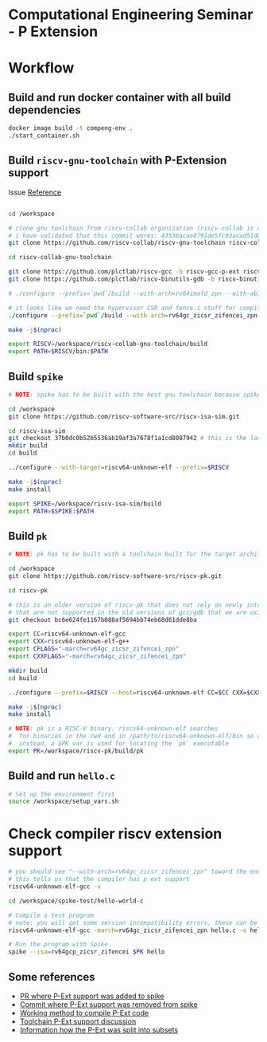 # Computational Engineering Seminar - P Extension

# Workflow

## Build and run docker container with all build dependencies
```bash
docker image build -t compeng-env .
./start_container.sh
```

## Build `riscv-gnu-toolchain` with P-Extension support
Issue [Reference](https://github.com/riscv-collab/riscv-gnu-toolchain/issues/1291#issuecomment-1629237904)
```bash

cd /workspace

# clone gnu toolchain from riscv-collab organization (riscv-collab is downstream from riscv)
# i have validated that this commit works: 43536acae8791de5fc93acad51d0c03dda9f903e
git clone https://github.com/riscv-collab/riscv-gnu-toolchain riscv-collab-gnu-toolchain

cd riscv-collab-gnu-toolchain

git clone https://github.com/plctlab/riscv-gcc -b riscv-gcc-p-ext riscv-gcc-p-ext
git clone https://github.com/plctlab/riscv-binutils-gdb -b riscv-binutils-p-ext riscv-binutils-p-ext

# ./configure --prefix=`pwd`/build --with-arch=rv64imafd_zpn --with-abi=lp64d --with-gcc-src=`pwd`/riscv-gcc-p-ext --with-binutils-src=`pwd`/riscv-binutils-p-ext

# it looks like we need the hypervisor CSR and fence.i stuff for compiling pk 
./configure --prefix=`pwd`/build --with-arch=rv64gc_zicsr_zifencei_zpn --with-abi=lp64d --with-gcc-src=`pwd`/riscv-gcc-p-ext --with-binutils-src=`pwd`/riscv-binutils-p-ext

make -j$(nproc)

export RISCV=/workspace/riscv-collab-gnu-toolchain/build
export PATH=$RISCV/bin:$PATH
```

## Build `spike`
```bash
# NOTE: spike has to be built with the host gnu toolchain because spike needs to run on the host, not in an emulator

cd /workspace
git clone https://github.com/riscv-software-src/riscv-isa-sim.git

cd riscv-isa-sim
git checkout 37b0dc0b52b5536ab19af3a7678f1a1cd8087942 # this is the last commit that still has P extension support
mkdir build
cd build

../configure --with-target=riscv64-unknown-elf --prefix=$RISCV

make -j$(nproc)
make install

export SPIKE=/workspace/riscv-isa-sim/build
export PATH=$SPIKE:$PATH
```

## Build `pk`
```bash
# NOTE: pk has to be built with a toolchain built for the target architecture because it will be run in spike on that arch

cd /workspace
git clone https://github.com/riscv-software-src/riscv-pk.git

cd riscv-pk

# this is an older version of riscv-pk that does not rely on newly introduced CSRs
# that are not supported in the old versions of gcc/gdb that we are using
git checkout bc6e624fe1167b088af5694bb74eb68d61dde8ba

export CC=riscv64-unknown-elf-gcc
export CXX=riscv64-unknown-elf-g++
export CFLAGS="-march=rv64gc_zicsr_zifencei_zpn"
export CXXFLAGS="-march=rv64gc_zicsr_zifencei_zpn"

mkdir build
cd build

../configure --prefix=$RISCV --host=riscv64-unknown-elf CC=$CC CXX=$CXX CFLAGS="$CFLAGS" CXXFLAGS="$CXXFLAGS"

make -j$(nproc)
make install

# NOTE: pk is a RISC-V binary. riscv64-unknown-elf searches
#  for binaries in the cwd and in /path/to/riscv64-unknown-elf/bin so adding pk to the path will not work.
#  instead, a $PK var is used for locating the `pk` executable
export PK=/workspace/riscv-pk/build/pk
```

## Build and run `hello.c`
```bash
# Set up the environment first
source /workspace/setup_vars.sh
```

# Check compiler riscv extension support
```bash
# you should see "--with-arch=rv64gc_zicsr_zifencei_zpn" toward the end
# this tells us that the compiler has p ext support
riscv64-unknown-elf-gcc -v
```

```bash
cd /workspace/spike-test/hello-world-c

# Compile a test program
# note: you will get some version incompatibility errors, these can be ignored for now
riscv64-unknown-elf-gcc -march=rv64gc_zicsr_zifencei_zpn hello.c -o hello

# Run the program with Spike
spike --isa=rv64gcp_zicsr_zifencei $PK hello
```

## Some references
- [PR where P-Ext support was added to spike](https://github.com/riscvarchive/riscv-gcc/pull/258)
- [Commit where P-Ext support was removed from spike](https://github.com/riscv-software-src/riscv-isa-sim/commit/c9468f6e024abb6d620ace295ef6e2e58e8f7eb2)
- [Working method to compile P-Ext code](https://github.com/riscv-collab/riscv-gnu-toolchain/issues/1291#issuecomment-1629237904)
- [Toolchain P-Ext support discussion](https://github.com/riscv-collab/riscv-gnu-toolchain/issues/1291)
- [Information how the P-Ext was split into subsets](https://github.com/riscv/riscv-p-spec/blob/c3409c8edb7df262cb3db0ff323077120e5f7f04/P-ext-proposal.adoc#5-p-extension-subsets)